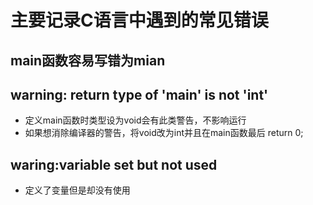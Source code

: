 # 主要记录C语言中遇到的常见错误

## main函数容易写错为mian

## warning: return type of 'main' is not 'int'
* 定义main函数时类型设为void会有此类警告，不影响运行
* 如果想消除编译器的警告，将void改为int并且在main函数最后 return 0;

## waring:variable set but not used
* 定义了变量但是却没有使用
